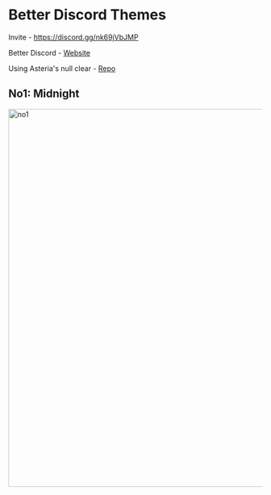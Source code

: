 # Better Discord Themes

Invite - https://discord.gg/nk69jVbJMP

Better Discord - [Website](https://betterdiscord.net/home/)

Using Asteria's null clear - [Repo](https://github.com/Asteria5675/BetterDiscordThemes/blob/master/null/null_clear.theme.css)

## No1: Midnight
<img alt="no1" src="https://cdn.discordapp.com/attachments/805299221409824770/813061897498525716/unknown.png" width=750px>
